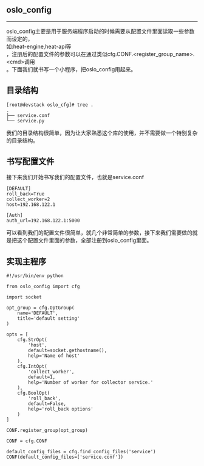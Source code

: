 ## oslo\_config

---

oslo\_config主要是用于服务端程序启动的时候需要从配置文件里面读取一些参数而设定的，  
如:heat-engine,heat-api等  
，注册后的配置文件的参数可以在通过类似cfg.CONF.&lt;register\_group\_name&gt;.&lt;cmd&gt;调用  
。下面我们就书写一个小程序，把oslo\_config用起来。

## 目录结构

```
[root@devstack oslo_cfg]# tree .
.
├── service.conf
└── service.py
```

我们的目录结构很简单，因为让大家熟悉这个库的使用，并不需要做一个特别复杂的目录结构。

## 书写配置文件

接下来我们开始书写我们的配置文件，也就是service.conf

```
[DEFAULT]
roll_back=True
collect_worker=2
host=192.168.122.1

[Auth]
auth_url=192.168.122.1:5000
```

可以看到我们的配置文件很简单，就几个非常简单的参数，接下来我们需要做的就是把这个配置文件里面的参数，全部注册到oslo\_config里面。

## 实现主程序

```
#!/usr/bin/env python

from oslo_config import cfg

import socket

opt_group = cfg.OptGroup(
    name='DEFAULT',
    title='default setting'
)

opts = [
    cfg.StrOpt(
        'host',
        default=socket.gethostname(),
        help='Name of host'
    ),
    cfg.IntOpt(
        'collect_worker',
        default=1,
        help='Number of worker for collector service.'
    ),
    cfg.BoolOpt(
        'roll_back',
        default=False,
        help='roll_back options'
    )
]

CONF.register_group(opt_group)

CONF = cfg.CONF

default_config_files = cfg.find_config_files('service')
CONF(default_config_files=['service.conf'])
```



